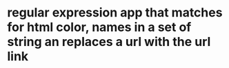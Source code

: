 # regular expression app that matches for html color, names in a set of string an replaces a url with the url link
